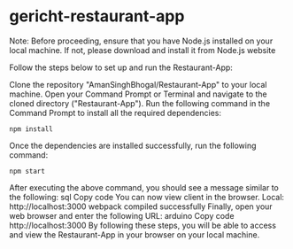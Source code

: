 # gericht-restaurant-app

Note: Before proceeding, ensure that you have Node.js installed on your local machine. If not, please download and install it from Node.js website

Follow the steps below to set up and run the Restaurant-App:

Clone the repository "AmanSinghBhogal/Restaurant-App" to your local machine.
Open your Command Prompt or Terminal and navigate to the cloned directory ("Restaurant-App").
Run the following command in the Command Prompt to install all the required dependencies:
```
npm install
```
Once the dependencies are installed successfully, run the following command:
```
npm start
```
After executing the above command, you should see a message similar to the following:
sql
Copy code
You can now view client in the browser.
Local:            http://localhost:3000 
webpack compiled successfully
Finally, open your web browser and enter the following URL:
arduino
Copy code
http://localhost:3000
By following these steps, you will be able to access and view the Restaurant-App in your browser on your local machine.
